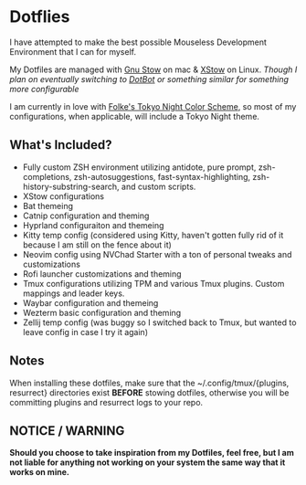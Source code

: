 # Dotflies

I have attempted to make the best possible Mouseless Development Environment that I can for myself. 

My Dotfiles are managed with [Gnu Stow](https://www.gnu.org/software/stow/) on mac & [XStow](https://github.com/majorkingleo/xstow) on Linux.
*Though I plan on eventually switching to [DotBot](https://github.com/anishathalye/dotbot) or something similar for something more configurable*

I am currently in love with [Folke's Tokyo Night Color Scheme](https://github.com/folke/tokyonight.nvim), so most of my configurations, when applicable, will include a Tokyo Night theme.

## What's Included?

- Fully custom ZSH environment utilizing antidote, pure prompt, zsh-completions, zsh-autosuggestions, fast-syntax-highlighting, zsh-history-substring-search, and custom scripts.
- XStow configurations
- Bat themeing
- Catnip configuration and theming
- Hyprland configuraiton and themeing
- Kitty temp config (considered using Kitty, haven't gotten fully rid of it because I am still on the fence about it)
- Neovim config using NVChad Starter with a ton of personal tweaks and customizations
- Rofi launcher customizations and theming
- Tmux configurations utilizing TPM and various Tmux plugins. Custom mappings and leader keys.
- Waybar configuration and themeing
- Wezterm basic configuration and theming
- Zellij temp config (was buggy so I switched back to Tmux, but wanted to leave config in case I try it again)

## Notes

When installing these dotfiles, make sure that the ~/.config/tmux/{plugins, resurrect} directories exist **BEFORE** stowing dotfiles, otherwise you will be committing plugins and resurrect logs to your repo.

## NOTICE / WARNING

**Should you choose to take inspiration from my Dotfiles, feel free, but I am not liable for anything not working on your system the same way that it works on mine.**
